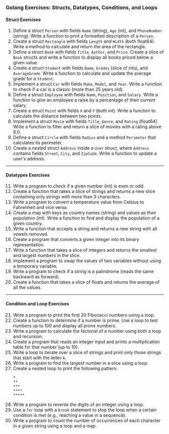 ### Golang Exercises: Structs, Datatypes, Conditions, and Loops

#### **Struct Exercises**
1. Define a struct `Person` with fields `Name` (string), `Age` (int), and `PhoneNumber` (string). Write a function to print a formatted description of a `Person`.
2. Create a struct `Rectangle` with fields `Length` and `Width` (both float64). Write a method to calculate and return the area of the rectangle.
3. Define a struct `Book` with fields `Title`, `Author`, and `Price`. Create a slice of `Book` structs and write a function to display all books priced below a given value.
4. Create a struct `Student` with fields `Name`, `Grades` (slice of ints), and `AverageGrade`. Write a function to calculate and update the average grade for a `Student`.
5. Implement a struct `Car` with fields `Make`, `Model`, and `Year`. Write a function to check if a car is a classic (more than 25 years old).
6. Define a struct `Employee` with fields `Name`, `Position`, and `Salary`. Write a function to give an employee a raise by a percentage of their current salary.
7. Create a struct `Point` with fields `X` and `Y` (both int). Write a function to calculate the distance between two points.
8. Implement a struct `Movie` with fields `Title`, `Genre`, and `Rating` (float64). Write a function to filter and return a slice of movies with a rating above 8.0.
9. Define a struct `Circle` with fields `Radius` and a method `Perimeter` that calculates its perimeter.
10. Create a nested struct `Address` inside a `User` struct, where `Address` contains fields `Street`, `City`, and `ZipCode`. Write a function to update a user's address.

---

#### **Datatypes Exercises**
11. Write a program to check if a given number (int) is even or odd.
12. Create a function that takes a slice of strings and returns a new slice containing only strings with more than 3 characters.
13. Write a program to convert a temperature value from Celsius to Fahrenheit and vice versa.
14. Create a map with keys as country names (string) and values as their population (int). Write a function to find and display the population of a given country.
15. Write a function that accepts a string and returns a new string with all vowels removed.
16. Create a program that converts a given integer into its binary representation.
17. Write a function that takes a slice of integers and returns the smallest and largest numbers in the slice.
18. Implement a program to swap the values of two variables without using a temporary variable.
19. Write a program to check if a string is a palindrome (reads the same backward as forward).
20. Create a function that takes a slice of floats and returns the average of all the values.

---

#### **Condition and Loop Exercises**
21. Write a program to print the first 20 Fibonacci numbers using a loop.
22. Create a function to determine if a number is prime. Use a loop to test numbers up to 100 and display all prime numbers.
23. Write a program to calculate the factorial of a number using both a loop and recursion.
24. Create a program that reads an integer input and prints a multiplication table for that number (up to 10).
25. Write a loop to iterate over a slice of strings and print only those strings that start with the letter `A`.
26. Write a program to find the largest number in a slice using a loop.
27. Create a nested loop to print the following pattern:
    ```
    *
    **
    ***
    ****
    *****
    ```
28. Write a program to reverse the digits of an integer using a loop.
29. Use a `for` loop with a `break` statement to stop the loop when a certain condition is met (e.g., reaching a value in a sequence).
30. Write a program to count the number of occurrences of each character in a given string using a loop and a map.
